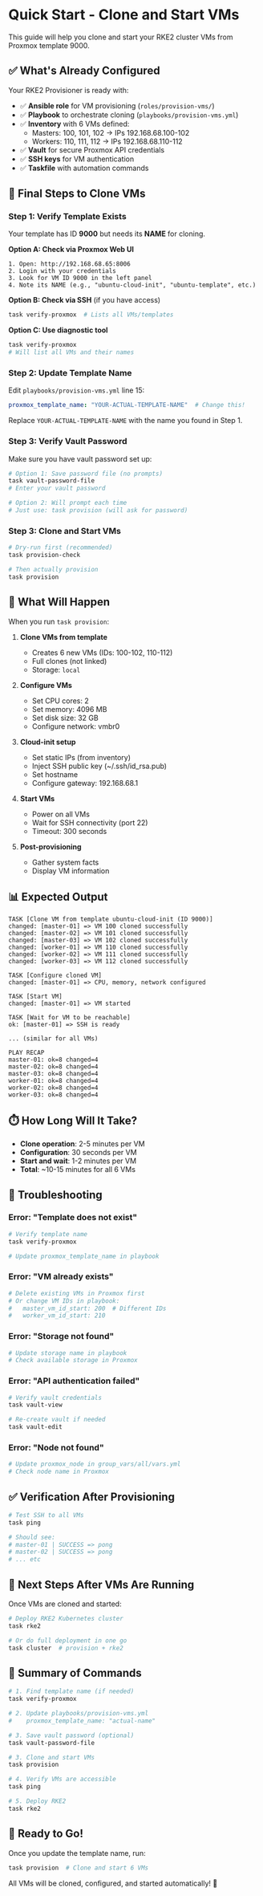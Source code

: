 # Quick Start - Clone and Start VMs

This guide will help you clone and start your RKE2 cluster VMs from Proxmox template 9000.

## ✅ What's Already Configured

Your RKE2 Provisioner is ready with:

- ✅ **Ansible role** for VM provisioning (`roles/provision-vms/`)
- ✅ **Playbook** to orchestrate cloning (`playbooks/provision-vms.yml`)
- ✅ **Inventory** with 6 VMs defined:
  - Masters: 100, 101, 102 → IPs 192.168.68.100-102
  - Workers: 110, 111, 112 → IPs 192.168.68.110-112
- ✅ **Vault** for secure Proxmox API credentials
- ✅ **SSH keys** for VM authentication
- ✅ **Taskfile** with automation commands

## 🎯 Final Steps to Clone VMs

### Step 1: Verify Template Exists

Your template has ID **9000** but needs its **NAME** for cloning.

**Option A: Check via Proxmox Web UI**
```
1. Open: http://192.168.68.65:8006
2. Login with your credentials
3. Look for VM ID 9000 in the left panel
4. Note its NAME (e.g., "ubuntu-cloud-init", "ubuntu-template", etc.)
```

**Option B: Check via SSH** (if you have access)
```bash
task verify-proxmox  # Lists all VMs/templates
```

**Option C: Use diagnostic tool**
```bash
task verify-proxmox
# Will list all VMs and their names
```

### Step 2: Update Template Name

Edit `playbooks/provision-vms.yml` line 15:

```yaml
proxmox_template_name: "YOUR-ACTUAL-TEMPLATE-NAME"  # Change this!
```

Replace `YOUR-ACTUAL-TEMPLATE-NAME` with the name you found in Step 1.

### Step 3: Verify Vault Password

Make sure you have vault password set up:

```bash
# Option 1: Save password file (no prompts)
task vault-password-file
# Enter your vault password

# Option 2: Will prompt each time
# Just use: task provision (will ask for password)
```

### Step 3: Clone and Start VMs

```bash
# Dry-run first (recommended)
task provision-check

# Then actually provision
task provision
```

## 🚀 What Will Happen

When you run `task provision`:

1. **Clone VMs from template**
   - Creates 6 new VMs (IDs: 100-102, 110-112)
   - Full clones (not linked)
   - Storage: `local`

2. **Configure VMs**
   - Set CPU cores: 2
   - Set memory: 4096 MB
   - Set disk size: 32 GB
   - Configure network: vmbr0

3. **Cloud-init setup**
   - Set static IPs (from inventory)
   - Inject SSH public key (~/.ssh/id_rsa.pub)
   - Set hostname
   - Configure gateway: 192.168.68.1

4. **Start VMs**
   - Power on all VMs
   - Wait for SSH connectivity (port 22)
   - Timeout: 300 seconds

5. **Post-provisioning**
   - Gather system facts
   - Display VM information

## 📊 Expected Output

```
TASK [Clone VM from template ubuntu-cloud-init (ID 9000)]
changed: [master-01] => VM 100 cloned successfully
changed: [master-02] => VM 101 cloned successfully
changed: [master-03] => VM 102 cloned successfully
changed: [worker-01] => VM 110 cloned successfully
changed: [worker-02] => VM 111 cloned successfully
changed: [worker-03] => VM 112 cloned successfully

TASK [Configure cloned VM]
changed: [master-01] => CPU, memory, network configured

TASK [Start VM]
changed: [master-01] => VM started

TASK [Wait for VM to be reachable]
ok: [master-01] => SSH is ready

... (similar for all VMs)

PLAY RECAP
master-01: ok=8 changed=4
master-02: ok=8 changed=4
master-03: ok=8 changed=4
worker-01: ok=8 changed=4
worker-02: ok=8 changed=4
worker-03: ok=8 changed=4
```

## ⏱️ How Long Will It Take?

- **Clone operation**: 2-5 minutes per VM
- **Configuration**: 30 seconds per VM
- **Start and wait**: 1-2 minutes per VM
- **Total**: ~10-15 minutes for all 6 VMs

## 🔧 Troubleshooting

### Error: "Template does not exist"
```bash
# Verify template name
task verify-proxmox

# Update proxmox_template_name in playbook
```

### Error: "VM already exists"
```bash
# Delete existing VMs in Proxmox first
# Or change VM IDs in playbook:
#   master_vm_id_start: 200  # Different IDs
#   worker_vm_id_start: 210
```

### Error: "Storage not found"
```bash
# Update storage name in playbook
# Check available storage in Proxmox
```

### Error: "API authentication failed"
```bash
# Verify vault credentials
task vault-view

# Re-create vault if needed
task vault-edit
```

### Error: "Node not found"
```bash
# Update proxmox_node in group_vars/all/vars.yml
# Check node name in Proxmox
```

## ✅ Verification After Provisioning

```bash
# Test SSH to all VMs
task ping

# Should see:
# master-01 | SUCCESS => pong
# master-02 | SUCCESS => pong
# ... etc
```

## 🎯 Next Steps After VMs Are Running

Once VMs are cloned and started:

```bash
# Deploy RKE2 Kubernetes cluster
task rke2

# Or do full deployment in one go
task cluster  # provision + rke2
```

## 📝 Summary of Commands

```bash
# 1. Find template name (if needed)
task verify-proxmox

# 2. Update playbooks/provision-vms.yml
#    proxmox_template_name: "actual-name"

# 3. Save vault password (optional)
task vault-password-file

# 3. Clone and start VMs
task provision

# 4. Verify VMs are accessible
task ping

# 5. Deploy RKE2
task rke2
```

## 🚀 Ready to Go!

Once you update the template name, run:

```bash
task provision  # Clone and start 6 VMs
```

All VMs will be cloned, configured, and started automatically! 🎉

